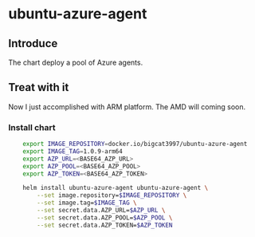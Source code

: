 # ubuntu-azure-agent

## Introduce

The chart deploy a pool of Azure agents.

## Treat with it

Now I just accomplished with ARM platform. The AMD will coming soon.

### Install chart

```bash
    export IMAGE_REPOSITORY=docker.io/bigcat3997/ubuntu-azure-agent
    export IMAGE_TAG=1.0.9-arm64
    export AZP_URL=<BASE64_AZP_URL>
    export AZP_POOL=<BASE64_AZP_POOL>
    export AZP_TOKEN=<BASE64_AZP_TOKEN>

    helm install ubuntu-azure-agent ubuntu-azure-agent \
        --set image.repository=$IMAGE_REPOSITORY \
        --set image.tag=$IMAGE_TAG \
        --set secret.data.AZP_URL=$AZP_URL \
        --set secret.data.AZP_POOL=$AZP_POOL \
        --set secret.data.AZP_TOKEN=$AZP_TOKEN
```
